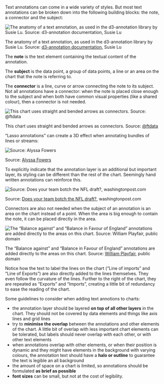 Text annotations can come in a wide variety of styles. But most text annotations can be broken down into the following building blocks: the note, a connector and the subject:

![The anatomy of a text annotation, as used in the d3-annotation library by Susie Lu. Source: [d3-annotation documentation](https://d3-annotation.susielu.com/), Susie Lu](Text%20annotations%204d77570c409249378ca558ae45eb0d67/annotation-anatomy.png)

The anatomy of a text annotation, as used in the d3-annotation library by Susie Lu. Source: [d3-annotation documentation](https://d3-annotation.susielu.com/), Susie Lu

The **note** is the text element containing the textual content of the annotation.

The **subject** is the data point, a group of data points, a line or an area on the chart that the note is referring to.

The **connector** is a line, curve or arrow connecting the note to its subject. Not all annotations have a connector: when the note is placed close enough to the subject and when both have common visual properties (like a shared colour), then a connector is not needed.

![This chart uses straight and bended arrows as connectors. Source: [@ftdata](https://twitter.com/ftdata/status/1220335524831027201)](Text%20annotations%204d77570c409249378ca558ae45eb0d67/EO-AsTVWkAEELOX.jpeg)

This chart uses straight and bended arrows as connectors. Source: [@ftdata](https://twitter.com/ftdata/status/1220335524831027201)

“Lasso annotations” can create a 3D effect when annotating bundles of lines or streams:

![Source: [Alyssa Fowers](https://www.alyssafowers.com/points-of-light-protest-in-america)](Text%20annotations%204d77570c409249378ca558ae45eb0d67/lasso-annotations-fowers.png)

Source: [Alyssa Fowers](https://www.alyssafowers.com/points-of-light-protest-in-america)

To explicitly indicate that the annotation layer is an additional but important layer, its styling can be different than the rest of the chart. Seemingly hand written annotations can reinforce this.

![Source: [Does your team botch the NFL draft?](https://www.washingtonpost.com/graphics/sports/nfl-draft-values/), washingtonpost.com](Text%20annotations%204d77570c409249378ca558ae45eb0d67/hand-written-annotations-wapo.png)

Source: [Does your team botch the NFL draft?](https://www.washingtonpost.com/graphics/sports/nfl-draft-values/), washingtonpost.com

Connectors are also not needed when the subject of an annotation is an area on the chart instead of a point. When the area is big enough to contain the note, it can be placed directly in the area.

![The “Balance against” and “Balance in Favour of England” annotations are added directly to the areas on this chart.  Source: [William Playfair](https://commons.wikimedia.org/wiki/File:Playfair_TimeSeries-2.png), public domain](Text%20annotations%204d77570c409249378ca558ae45eb0d67/Playfair_TimeSeries.png)

The “Balance against” and “Balance in Favour of England” annotations are added directly to the areas on this chart.  Source: [William Playfair](https://commons.wikimedia.org/wiki/File:Playfair_TimeSeries-2.png), public domain

Notice how the text to label the lines on the chart (”Line of imports” and “Line of Exports”) are also directly added to the lines themselves. They even follow the curvature of the lines. Further to the right of the chart, they are repeated as “Exports” and “Imports”, creating a little bit of redundancy to ease the reading of the chart.

Some guidelines to consider when adding text annotions to charts:

- the annotation layer should be layered **on top of all other layers** in the chart. They should not be covered by data elements and things like axis lines and grid lines
- try to **minimise the overlap** between the annotations and other elements of the chart. A little bit of overlap with less important chart elements can be tolerated, but labels should never overlap with each other, or with other text elements
- when annotations overlap with other elements, or when their position is dynamic and they might have elements in the background with varying colours, the annotation text should have a **halo or outline** to guarantee the text is legible an all background
- the amount of space on a chart is limited, so annotations should be formulated **as brief as possible**
- **font sizes** can be small, but not at the cost of legibility.